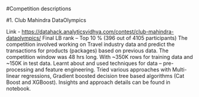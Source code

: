 #Competition descriptions

#1. Club Mahindra DataOlympics

Link - https://datahack.analyticsvidhya.com/contest/club-mahindra-dataolympics/
Final LB rank – Top 10 % (396 out of 4105 participants)
The competition involved working on Travel industry data and predict the transactions for products (packages) based on previous data. The competition window was 48 hrs long. With ~350K rows for training data and ~150K in test data.
Learnt about and used techniques for data – pre-processing and feature engineering. Tried various approaches with Multi-linear regressions, Gradient boosted decision tree based algorithms (Cat Boost and XGBoost). Insights and approach details can be found in notebook.


